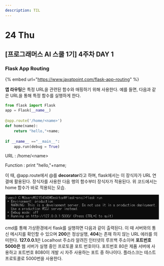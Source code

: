 ```yaml
---
description: TIL
---
```


# 24 Thu

##  \[프로그래머스 AI 스쿨 1기\] 4주차 DAY 1

### Flask App Routing

{% embed url="https://www.javatpoint.com/flask-app-routing" %}

 **앱 라우팅**은 특정 URL을 관련된 함수와 매핑하기 위해 사용한다. 예를 들면,  다음과 같은 URL을 통해 특정 함수를 실행하게 한다.

```python
from flask import Flask  
app = Flask(__name__)  
 
@app.route('/home/<name>')  
def home(name):  
    return "hello,"+name;  
  
if __name__ =="__main__":  
    app.run(debug = True)  
```

URL : /home/&lt;name&gt;

Function : print "hello,"+name;

 이 때, @app.route에서 @를 **decorator**라고 하며, flask에서는 이 장식자가 URL 연결에 활용된다. 장식자를 사용한 다음 행의 함수부터 장식자가 적용된다. 위 코드에서는 home 함수가 바로 적용되는 모습.

![](../../.gitbook/assets/image%20%2875%29.png)

 cmd를 통해 가상환경에서 flask를 실행하면 다음과 같이 출력된다. 이 때 서버와의 통신 메시지를 확인할 수 있으며 **200**은 정상실행, **404**는 존재 하지 않는 URL 에러를 의미한다. **127.0.0.1**은 Localhost 주소라 알려진 인터넷의 루프백 주소이며 **포트번호 5000은** 웹 서버가 실행 중인 프로토콜 포트 번호이다. 포트번호 80은 제품 서버에 사용하고 포트번호 8080이 개발 시 자주 사용하는 포트 중 하나이다. 플라스크는 테스트 프로토콜로 5000번을 사용한다.

### 









